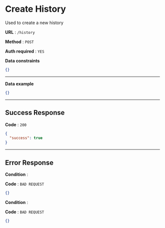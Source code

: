 # Create History

Used to create a new history

**URL** : `/history`

**Method** : `POST`

**Auth required** : `YES`

**Data constraints**

```json
{}
```

---

**Data example**

```json
{}
```

---

## Success Response

**Code** : `200`

```json
{
  "success": true
}
```

---

## Error Response

**Condition** :

**Code** : `BAD REQUEST`

```json
{}
```

**Condition** :

**Code** : `BAD REQUEST`

```json
{}
```
